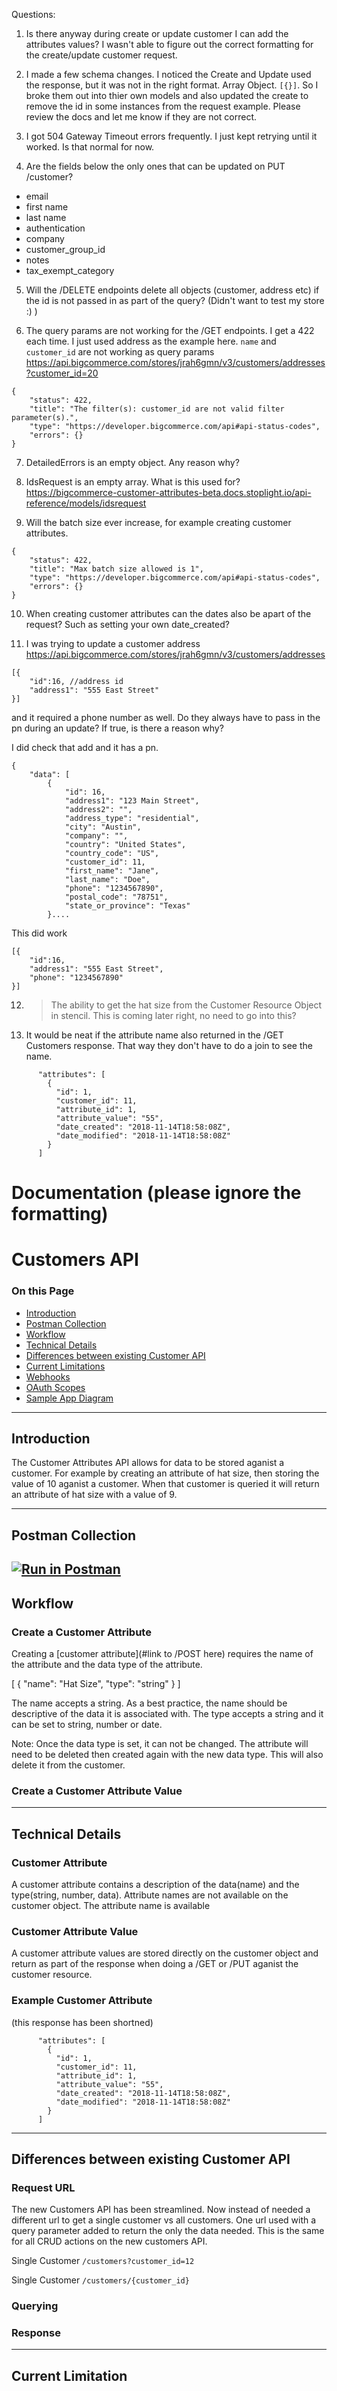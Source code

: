 Questions:
1. Is there anyway during create or update customer I can add the attributes values?
I wasn't able to figure out the correct formatting for the create/update customer request.

2. I made a few schema changes. I noticed the Create and Update used the response, but it was not in the right format. Array Object. `[{}]`. So I broke them out into thier own models and also updated the create to remove the id in some instances from the request example. Please review the docs and let me know if they are not correct. 

3. I got 504 Gateway Timeout errors frequently. I just kept retrying until it worked. Is that normal for now. 

4. Are the fields below the only ones that can be updated on PUT /customer?

- email
- first name
- last name
- authentication
- company
- customer_group_id
- notes
- tax_exempt_category

5. Will the /DELETE endpoints delete all objects (customer, address etc) if the id is not passed in as part of the query? (Didn't want to test my store :) )

6. The query params are not working for the /GET endpoints. I get a 422 each time. I just used address as the example here. 
`name` and `customer_id` are not working as query params
https://api.bigcommerce.com/stores/jrah6gmn/v3/customers/addresses?customer_id=20
```
{
    "status": 422,
    "title": "The filter(s): customer_id are not valid filter parameter(s).",
    "type": "https://developer.bigcommerce.com/api#api-status-codes",
    "errors": {}
}
```

7. DetailedErrors is an empty object. Any reason why?

8. IdsRequest is an empty array. What is this used for?
https://bigcommerce-customer-attributes-beta.docs.stoplight.io/api-reference/models/idsrequest

9. Will the batch size ever increase, for example creating customer attributes.

```
{
    "status": 422,
    "title": "Max batch size allowed is 1",
    "type": "https://developer.bigcommerce.com/api#api-status-codes",
    "errors": {}
}
```

10. When creating customer attributes can the dates also be apart of the request? Such as setting your own date_created?

11. I was trying to update a customer address https://api.bigcommerce.com/stores/jrah6gmn/v3/customers/addresses

```
[{
	"id":16, //address id
	"address1": "555 East Street"
}]
```

and it required a phone number as well. Do they always have to pass in the pn during an update? If true, is there a reason why?

I did check that add and it has a pn. 

```
{
    "data": [
        {
            "id": 16,
            "address1": "123 Main Street",
            "address2": "",
            "address_type": "residential",
            "city": "Austin",
            "company": "",
            "country": "United States",
            "country_code": "US",
            "customer_id": 11,
            "first_name": "Jane",
            "last_name": "Doe",
            "phone": "1234567890",
            "postal_code": "78751",
            "state_or_province": "Texas"
        }....
```

This did work
```
[{
	"id":16,
	"address1": "555 East Street",
	"phone": "1234567890"
}]
```
12. > The ability to get the hat size from the Customer Resource Object in stencil. This is coming later right, no need to go into this? 

13. It would be neat if the attribute name also returned in the /GET Customers response. That way they don't have to do a join to see the name. 

```
      "attributes": [
        {
          "id": 1,
          "customer_id": 11,
          "attribute_id": 1,
          "attribute_value": "55",
          "date_created": "2018-11-14T18:58:08Z",
          "date_modified": "2018-11-14T18:58:08Z"
        }
      ]
```

# Documentation (please ignore the formatting)

<h1> Customers API </h1>
<h3> On this Page </h3>
<ul>
	<li><a href="#payments_postman-collection">Introduction</a></li>
  	<li><a href="#payments_postman-collection">Postman Collection</a></li>
  	<li><a href="#payments_workflow">Workflow</a></li>
  	<li><a href="#payments_technical-details">Technical Details</a></li>
	<li><a href="#payments_postman-collection">Differences between existing Customer API</a></li>
  	<li><a href="#payments_current-limitations">Current Limitations</a></li>
  	<li><a href="#payments_webhooks">Webhooks </a></li>
	<li><a href="#payments_oauth-scopes">OAuth Scopes</a></li>
  	<li><a href="#payments_sample-app-diagram">Sample App Diagram</a></li>
</ul>

---
## Introduction
The Customer Attributes API allows for data to be stored aganist a customer. For example by creating an attribute of hat size, then storing the value of 10 aganist a customer. When that customer is queried it will return an attribute of hat size with a value of 9. 

---
## Postman Collection
[![Run in Postman](https://run.pstmn.io/button.svg)](https://app.getpostman.com/run-collection/86ccd56a3d6a7701f065)
---

## Workflow

### Create a Customer Attribute

Creating a [customer attribute](#link to /POST here) requires the name of the attribute and the data type of the attribute. 

[
  {
    "name": "Hat Size",
    "type": "string"
  }
]

The name accepts a string. As a best practice, the name should be descriptive of the data it is associated with. 
The type accepts a string and it can be set to string, number or date. 

Note: Once the data type is set, it can not be changed. The attribute will need to be deleted then created again with the new data type. This will also delete it from the customer.

### Create a Customer Attribute Value

---
## Technical Details

### Customer Attribute
A customer attribute contains a description of the data(name) and the type(string, number, data). 
Attribute names are not available on the customer object. The attribute name is available 

### Customer Attribute Value
A customer attribute values are stored directly on the customer object and return as part of the response when doing a /GET or /PUT aganist the customer resource. 

### Example Customer Attribute 
(this response has been shortned)

```
      "attributes": [
        {
          "id": 1,
          "customer_id": 11,
          "attribute_id": 1,
          "attribute_value": "55",
          "date_created": "2018-11-14T18:58:08Z",
          "date_modified": "2018-11-14T18:58:08Z"
        }
      ]
 ```

---

## Differences between existing Customer API

### Request URL

The new Customers API has been streamlined. Now instead of needed a different url to get a single customer vs all customers. One url used with a query parameter added to return the only the data needed. This is the same for all CRUD actions on the new customers API.

Single Customer 
`/customers?customer_id=12`

Single Customer
`/customers/{customer_id}`

 
### Querying

### Response

---
## Current Limitation



